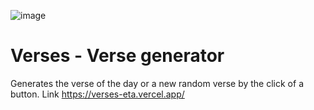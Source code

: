 ![image](https://github.com/krigru/verses/assets/85772959/459e9891-39b9-4cbc-9f4b-1dfea17d205f)
# Verses - Verse generator
Generates the verse of the day or a new random verse by the click of a button.
Link https://verses-eta.vercel.app/
